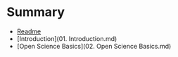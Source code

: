 # Summary

* [Readme](README.md)
* [Introduction](01. Introduction.md)
* [Open Science Basics](02. Open Science Basics.md)
